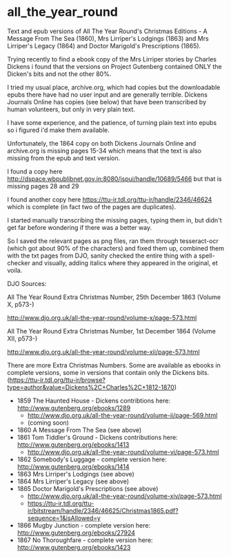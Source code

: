 # all_the_year_round
Text and epub versions of All The Year Round's Christmas Editions - A Message From The Sea (1860),  Mrs Lirriper's Lodgings (1863) and Mrs Lirriper's Legacy (1864) and Doctor Marigold's Prescriptions (1865). 

Trying recently to find a ebook copy of the Mrs Lirriper stories by Charles Dickens i found that the versions on Project Gutenberg contained ONLY the Dicken's bits and not the other 80%.

I tried my usual place, archive.org, which had copies but the downloadable epubs there have had no user input and are generally terrible. Dickens Journals Online has copies (see below) that have been transcribed by human volunteers, but only in very plain text.

I have some experience, and the patience, of turning plain text into epubs so i figured i'd make them available.

Unfortunately, the 1864 copy on both Dickens Journals Online and archive.org is missing pages 15-34 which means that the text is also missing from the epub and text version.

I found a copy here http://dspace.wbpublibnet.gov.in:8080/jspui/handle/10689/5466 but that is missing pages 28 and 29

I found another copy here https://ttu-ir.tdl.org/ttu-ir/handle/2346/46624 which is complete (in fact two of the pages are duplicates). 

I started manually transcribing the missing pages, typing them in, but didn't get far before wondering if there was a better way.

So I saved the relevant pages as png files, ran them through tesseract-ocr (which got about 90% of the characters) and fixed them up, combined them with the txt pages from DJO, sanity checked the entire thing with a spell-checker and visually, adding italics where they appeared in the original, et voila.

DJO Sources:

All The Year Round Extra Christmas Number, 25th December 1863 (Volume X, p573-)

http://www.djo.org.uk/all-the-year-round/volume-x/page-573.html

All The Year Round Extra Christmas Number, 1st December 1864 (Volume XII, p573-)

http://www.djo.org.uk/all-the-year-round/volume-xii/page-573.html

There are more Extra Christmas Numbers. Some are available as ebooks in complete versions, some in versions that contain only the Dickens bits.
(https://ttu-ir.tdl.org/ttu-ir/browse?type=author&value=Dickens%2C+Charles%2C+1812-1870)
* 1859 The Haunted House - Dickens contribtions here: http://www.gutenberg.org/ebooks/1289
  * http://www.djo.org.uk/all-the-year-round/volume-ii/page-569.html
  * (coming soon)
* 1860 A Message From The Sea (see above)
* 1861 Tom Tiddler's Ground - Dickens contributions here: http://www.gutenberg.org/ebooks/1413
  * http://www.djo.org.uk/all-the-year-round/volume-vi/page-573.html
* 1862 Somebody's Luggage - complete version here: http://www.gutenberg.org/ebooks/1414
* 1863 Mrs Lirriper's Lodgings (see above)
* 1864 Mrs Lirriper's Legacy (see above)
* 1865 Doctor Marigold's Prescriptions (see above)
  * http://www.djo.org.uk/all-the-year-round/volume-xiv/page-573.html
  * https://ttu-ir.tdl.org/ttu-ir/bitstream/handle/2346/46625/Christmas1865.pdf?sequence=1&isAllowed=y
* 1866 Mugby Junction - complete version here: http://www.gutenberg.org/ebooks/27924
* 1867 No Thoroughfare - complete version here: http://www.gutenberg.org/ebooks/1423
